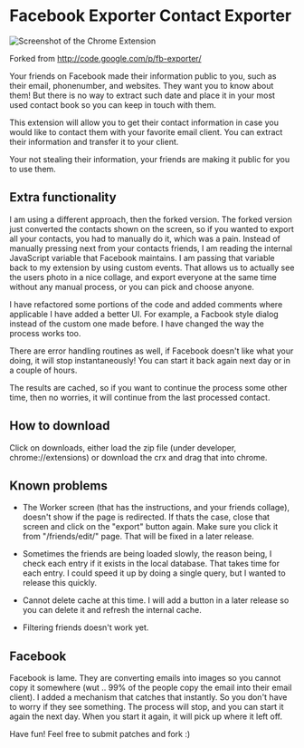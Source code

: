 Facebook Exporter Contact Exporter
==================================

![Screenshot of the Chrome Extension](https://github.com/mohamedmansour/fb-exporter/raw/master/exporter.png)

Forked from http://code.google.com/p/fb-exporter/

Your friends on Facebook made their information public to you, such as their 
email, phonenumber, and websites. They want you to know about them! But there 
is no way to extract such date and place it in your most used contact book so 
you can keep in touch with them.

This extension will allow you to get their contact information in case you would
like to contact them with your favorite email client. You can extract their 
information and transfer it to your client.

Your not stealing their information, your friends are making it public for you 
to use them.

Extra functionality
-------------------
I am using a different approach, then the forked version. The forked version 
just converted the contacts shown on the screen, so if you wanted to export
all your contacts, you had to manually do it, which was a pain. Instead of 
manually pressing next from your contacts friends, I am reading the internal 
JavaScript variable that Facebook maintains. I am passing that variable back to
my extension by using custom events. That allows us to actually see the users
photo in a nice collage, and export everyone at the same time without any manual
process, or you can pick and choose anyone.

I have refactored some portions of the code and added comments where applicable
I have added a better UI. For example, a Facbook style dialog instead of the
custom one made before. I have changed the way the process works too.

There are error handling routines as well, if Facebook doesn't like what your 
doing, it will stop instantaneously! You can start it back again next day or
in a couple of hours. 

The results are cached, so if you want to continue the process some other time,
then no worries, it will continue from the last processed contact. 

How to download
---------------
Click on downloads, either load the zip file (under developer, chrome://extensions)
or download the crx and drag that into chrome.

Known problems
---------------
- The Worker screen (that has the instructions, and your friends collage), doesn't 
show if the page is redirected. If thats the case, close that screen and click
on the "export" button again. Make sure you click it from "/friends/edit/" page.
That will be fixed in a later release.

- Sometimes the friends are being loaded slowly, the reason being, I check each
entry if it exists in the local database. That takes time for each entry. I could
speed it up by doing a single query, but I wanted to release this quickly.

- Cannot delete cache at this time. I will add a button in a later release so 
you can delete it and refresh the internal cache.

- Filtering friends doesn't work yet.

Facebook
-------------
Facebook is lame. They are converting emails into images so you cannot copy it
somewhere (wut .. 99% of the people copy the email into their email client). I added
a mechanism that catches that instantly. So you don't have to worry if they see
something. The process will stop, and you can start it again the next day. When
you start it again, it will pick up where it left off.


Have fun! Feel free to submit patches and fork :)


